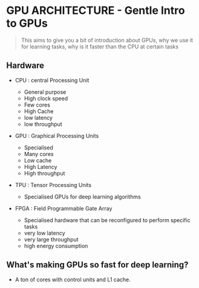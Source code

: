 # GPU ARCHITECTURE - Gentle Intro to GPUs
> This aims to give you a bit of introduction about GPUs, why we use it for learning tasks, why is it faster than the CPU at certain tasks

## Hardware

- CPU : central Processing Unit
	-	General purpose
	- 	High clock speed
	-	Few cores
	- 	High Cache
	- 	low latency
	-	low throughput

- GPU : Graphical Processing Units
	- Specialised
	- Many cores
	- Low cache
	- High Latency
	- High throughput

- TPU : Tensor Processing Units
	-	Specialised GPUs for deep learning algorithms

- FPGA : Field Programmable Gate Array
	- Specialised hardware that can be reconfigured to perform specific tasks
	- very low latency
	- very large throughput
	- high energy consumption

## What's making GPUs so fast for deep learning?

- A ton of cores with control units and L1 cache. 


